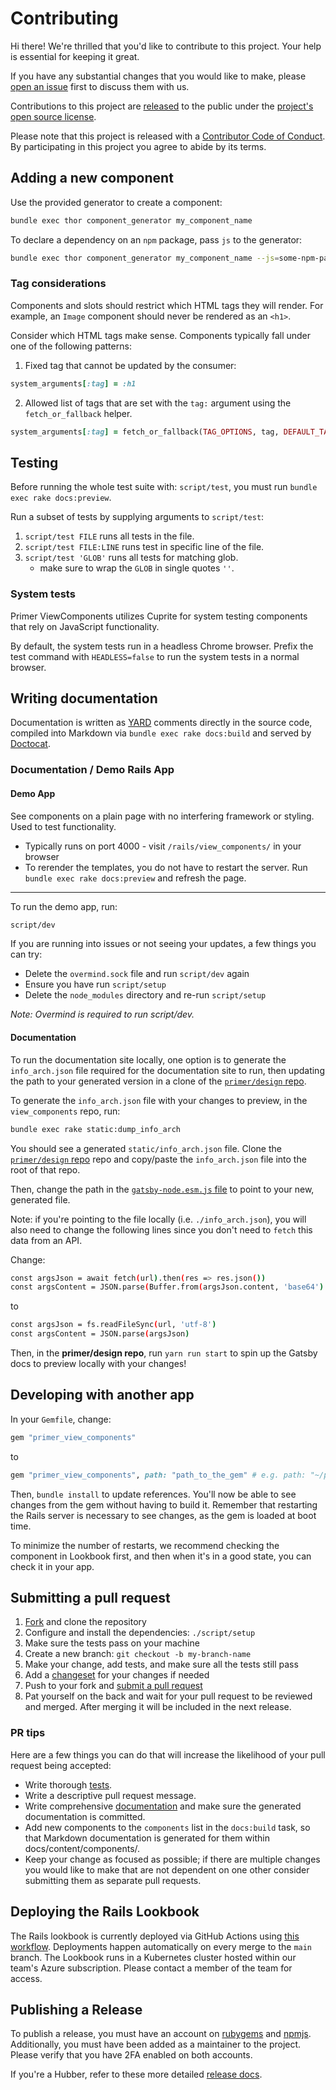 # Contributing

Hi there! We're thrilled that you'd like to contribute to this project. Your help is essential for keeping it great.

If you have any substantial changes that you would like to make, please [open an issue](http://github.com/primer/view_components/issues/new) first to discuss them with us.

Contributions to this project are [released](https://help.github.com/articles/github-terms-of-service/#6-contributions-under-repository-license) to the public under the [project's open source license](https://github.com/primer/view_components/blob/main/LICENSE.txt).

Please note that this project is released with a [Contributor Code of Conduct](https://github.com/primer/view_components/blob/main/CODE_OF_CONDUCT.md). By participating in this project you agree to abide by its terms.

## Adding a new component

Use the provided generator to create a component:

```sh
bundle exec thor component_generator my_component_name
```

To declare a dependency on an `npm` package, pass `js` to the generator:

```sh
bundle exec thor component_generator my_component_name --js=some-npm-package-name
```

### Tag considerations

Components and slots should restrict which HTML tags they will render. For example, an `Image` component should never be rendered as an `<h1>`.

Consider which HTML tags make sense. Components typically fall under one of the following patterns:

1) Fixed tag that cannot be updated by the consumer:

```rb
system_arguments[:tag] = :h1
```

2) Allowed list of tags that are set with the `tag:` argument using the `fetch_or_fallback` helper.

```rb
system_arguments[:tag] = fetch_or_fallback(TAG_OPTIONS, tag, DEFAULT_TAG)
```

## Testing

Before running the whole test suite with: `script/test`, you must run `bundle exec rake docs:preview`.

Run a subset of tests by supplying arguments to `script/test`:

1. `script/test FILE` runs all tests in the file.
1. `script/test FILE:LINE` runs test in specific line of the file.
1. `script/test 'GLOB'` runs all tests for matching glob.
    * make sure to wrap the `GLOB` in single quotes `''`.

### System tests

Primer ViewComponents utilizes Cuprite for system testing components that rely on JavaScript functionality.

By default, the system tests run in a headless Chrome browser. Prefix the test command with `HEADLESS=false` to run the system tests in a normal browser.

## Writing documentation

Documentation is written as [YARD](https://yardoc.org/) comments directly in the source code, compiled into Markdown via `bundle exec rake docs:build` and served by [Doctocat](https://github.com/primer/doctocat).

### Documentation / Demo Rails App

#### Demo App

See components on a plain page with no interfering framework or styling. Used to test functionality.

* Typically runs on port 4000 - visit `/rails/view_components/` in your browser
* To rerender the templates, you do not have to restart the server. Run `bundle exec rake docs:preview` and refresh the page.

---
To run the demo app, run:

```bash
script/dev
```

If you are running into issues or not seeing your updates, a few things you can try:

* Delete the `overmind.sock` file and run `script/dev` again
* Ensure you have run `script/setup`
* Delete the `node_modules` directory and re-run `script/setup`

_Note: Overmind is required to run script/dev._

#### Documentation

To run the documentation site locally, one option is to generate the `info_arch.json` file required for the documentation site to run, then updating the path to your generated version in a clone of the [`primer/design` repo](https://github.com/primer/design).

To generate the `info_arch.json` file with your changes to preview, in the `view_components` repo, run:

```bash
bundle exec rake static:dump_info_arch
```

You should see a generated `static/info_arch.json` file. Clone the [`primer/design` repo](https://github.com/primer/design) repo and copy/paste the `info_arch.json` file into the root of that repo.

Then, change the path in the [`gatsby-node.esm.js` file](https://github.com/primer/design/blob/main/gatsby-node.esm.js#L199) to point to your new, generated file.

Note: if you're pointing to the file locally (i.e. `./info_arch.json`), you will also need to change the following lines since you don't need to `fetch` this data from an API.

Change:

```bash
const argsJson = await fetch(url).then(res => res.json())
const argsContent = JSON.parse(Buffer.from(argsJson.content, 'base64').toString())
```

to

```bash
const argsJson = fs.readFileSync(url, 'utf-8')
const argsContent = JSON.parse(argsJson)
```

Then, in the **primer/design repo**, run `yarn run start` to spin up the Gatsby docs to preview locally with your changes!

## Developing with another app

In your `Gemfile`, change:

```ruby
gem "primer_view_components"
```

to

```ruby
gem "primer_view_components", path: "path_to_the_gem" # e.g. path: "~/primer/view_components"
```

Then, `bundle install` to update references. You'll now be able to see changes from the gem without having to build it.
Remember that restarting the Rails server is necessary to see changes, as the gem is loaded at boot time.

To minimize the number of restarts, we recommend checking the component in Lookbook first, and then when it's in a good state, you can check it in your app.

## Submitting a pull request

1. [Fork](https://github.com/primer/view_components/fork) and clone the repository
1. Configure and install the dependencies: `./script/setup`
1. Make sure the tests pass on your machine
1. Create a new branch: `git checkout -b my-branch-name`
1. Make your change, add tests, and make sure all the tests still pass
1. Add a [changeset](https://github.com/changesets/changesets/blob/main/docs/adding-a-changeset.md) for your changes if needed
1. Push to your fork and [submit a pull request](https://github.com/primer/view_components/compare)
1. Pat yourself on the back and wait for your pull request to be reviewed and merged. After merging it will be included in the next release.

### PR tips

Here are a few things you can do that will increase the likelihood of your pull request being accepted:

* Write thorough [tests](#testing).
* Write a descriptive pull request message.
* Write comprehensive [documentation](#writing-documentation) and make sure the generated documentation is committed.
* Add new components to the `components` list in the `docs:build` task, so that Markdown documentation is generated for them within docs/content/components/.
* Keep your change as focused as possible; if there are multiple changes you would like to make that are not dependent on one other consider submitting them as separate pull requests.

## Deploying the Rails Lookbook

The Rails lookbook is currently deployed via GitHub Actions using [this workflow](https://github.com/primer/view_components/actions/workflows/deploy-production.yml). Deployments happen automatically on every merge to the `main` branch. The Lookbook runs in a Kubernetes cluster hosted within our team's Azure subscription. Please contact a member of the team for access.

## Publishing a Release

To publish a release, you must have an account on [rubygems](https://rubygems.org/) and [npmjs](https://www.npmjs.com/). Additionally, you must have been added as a maintainer to the project. Please verify that you have 2FA enabled on both accounts.

If you're a Hubber, refer to these more detailed [release docs](https://github.com/github/primer/blob/main/how-we-work/releasing-primer-view-components.md).
